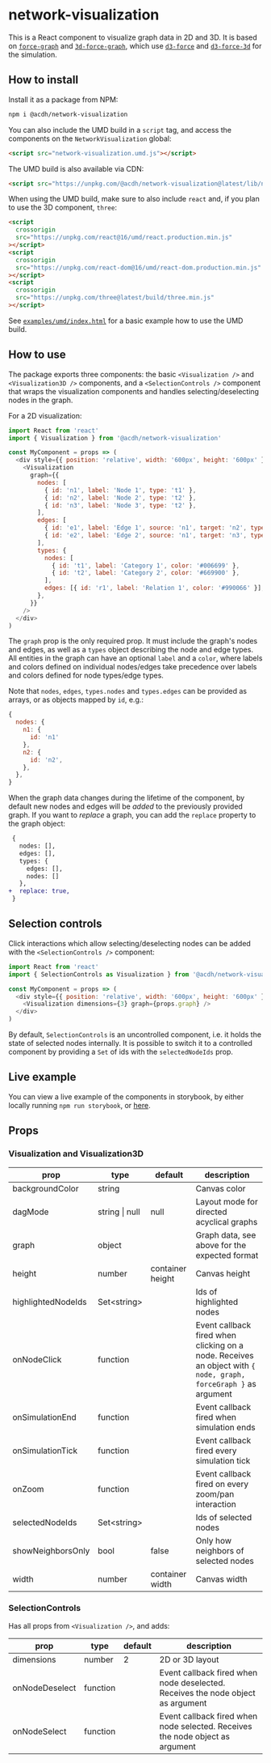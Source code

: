# network-visualization

This is a React component to visualize graph data in 2D and 3D. It is based on
[`force-graph`](https://github.com/vasturiano/force-graph) and
[`3d-force-graph`](https://github.com/vasturiano/3d-force-graph), which use
[`d3-force`](https://github.com/d3/d3-force) and
[`d3-force-3d`](https://github.com/vasturiano/d3-force-3d) for the simulation.

## How to install

Install it as a package from NPM:

```sh
npm i @acdh/network-visualization
```

You can also include the UMD build in a `script` tag, and access the components
on the `NetworkVisualization` global:

```html
<script src="network-visualization.umd.js"></script>
```

The UMD build is also available via CDN:

```html
<script src="https://unpkg.com/@acdh/network-visualization@latest/lib/network-visualization.umd.js"></script>
```

When using the UMD build, make sure to also include `react` and, if you plan to
use the 3D component, `three`:

```html
<script
  crossorigin
  src="https://unpkg.com/react@16/umd/react.production.min.js"
></script>
<script
  crossorigin
  src="https://unpkg.com/react-dom@16/umd/react-dom.production.min.js"
></script>
<script
  crossorigin
  src="https://unpkg.com/three@latest/build/three.min.js"
></script>
```

See [`examples/umd/index.html`](examples/umd/index.html) for a basic example how
to use the UMD build.

## How to use

The package exports three components: the basic `<Visualization />` and
`<Visualization3D />` components, and a `<SelectionControls />` component that
wraps the visualization components and handles selecting/deselecting nodes in
the graph.

For a 2D visualization:

```js
import React from 'react'
import { Visualization } from '@acdh/network-visualization'

const MyComponent = props => (
  <div style={{ position: 'relative', width: '600px', height: '600px' }}>
    <Visualization
      graph={{
        nodes: [
          { id: 'n1', label: 'Node 1', type: 't1' },
          { id: 'n2', label: 'Node 2', type: 't2' },
          { id: 'n3', label: 'Node 3', type: 't2' },
        ],
        edges: [
          { id: 'e1', label: 'Edge 1', source: 'n1', target: 'n2', type: 'r1' },
          { id: 'e2', label: 'Edge 2', source: 'n1', target: 'n3', type: 'r1' },
        ],
        types: {
          nodes: [
            { id: 't1', label: 'Category 1', color: '#006699' },
            { id: 't2', label: 'Category 2', color: '#669900' },
          ],
          edges: [{ id: 'r1', label: 'Relation 1', color: '#990066' }],
        },
      }}
    />
  </div>
)
```

The `graph` prop is the only required prop. It must include the graph's nodes
and edges, as well as a `types` object describing the node and edge types. All
entities in the graph can have an optional `label` and a `color`, where labels
and colors defined on individual nodes/edges take precedence over labels and
colors defined for node types/edge types.

Note that `nodes`, `edges`, `types.nodes` and `types.edges` can be provided as
arrays, or as objects mapped by `id`, e.g.:

```js
{
  nodes: {
    n1: {
      id: 'n1'
    },
    n2: {
      id: 'n2',
    },
  },
}
```

When the graph data changes during the lifetime of the component, by default new
nodes and edges will be _added_ to the previously provided graph. If you want to
_replace_ a graph, you can add the `replace` property to the graph object:

```diff
 {
   nodes: [],
   edges: [],
   types: {
     edges: [],
     nodes: []
   },
+  replace: true,
 }
```

## Selection controls

Click interactions which allow selecting/deselecting nodes can be added with the
`<SelectionControls />` component:

```js
import React from 'react'
import { SelectionControls as Visualization } from '@acdh/network-visualization'

const MyComponent = props => (
  <div style={{ position: 'relative', width: '600px', height: '600px' }}>
    <Visualization dimensions={3} graph={props.graph} />
  </div>
)
```

By default, `SelectionControls` is an uncontrolled component, i.e. it holds the
state of selected nodes internally. It is possible to switch it to a controlled
component by providing a `Set` of ids with the `selectedNodeIds` prop.

## Live example

You can view a live example of the components in storybook, by either locally
running `npm run storybook`, or
[here](https://acdh-network-visualization.netlify.com).

## Props

### Visualization and Visualization3D

| prop               | type           | default          | description                                                                                                     |
| ------------------ | -------------- | ---------------- | --------------------------------------------------------------------------------------------------------------- |
| backgroundColor    | string         |                  | Canvas color                                                                                                    |
| dagMode            | string \| null | null             | Layout mode for directed acyclical graphs                                                                       |
| graph              | object         |                  | Graph data, see above for the expected format                                                                   |
| height             | number         | container height | Canvas height                                                                                                   |
| highlightedNodeIds | Set\<string\>  |                  | Ids of highlighted nodes                                                                                        |
| onNodeClick        | function       |                  | Event callback fired when clicking on a node. Receives an object with `{ node, graph, forceGraph }` as argument |
| onSimulationEnd    | function       |                  | Event callback fired when simulation ends                                                                       |
| onSimulationTick   | function       |                  | Event callback fired every simulation tick                                                                      |
| onZoom             | function       |                  | Event callback fired on every zoom/pan interaction                                                              |
| selectedNodeIds    | Set\<string\>  |                  | Ids of selected nodes                                                                                           |
| showNeighborsOnly  | bool           | false            | Only how neighbors of selected nodes                                                                            |
| width              | number         | container width  | Canvas width                                                                                                    |

### SelectionControls

Has all props from `<Visualization />`, and adds:

| prop           | type     | default | description                                                                     |
| -------------- | -------- | ------- | ------------------------------------------------------------------------------- |
| dimensions     | number   | 2       | 2D or 3D layout                                                                 |
| onNodeDeselect | function |         | Event callback fired when node deselected. Receives the node object as argument |
| onNodeSelect   | function |         | Event callback fired when node selected. Receives the node object as argument   |
